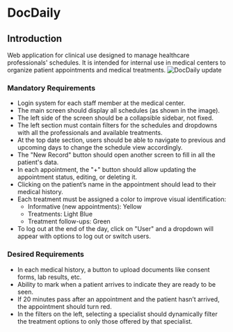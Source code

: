 # DocDaily

## Introduction

Web application for clinical use designed to manage healthcare professionals' schedules. It is intended for internal use in medical centers to organize patient appointments and medical treatments.
![DocDaily update](https://github.com/user-attachments/assets/308cbe57-cf78-4fea-9645-67c0c6a7856f)


### Mandatory Requirements

- Login system for each staff member at the medical center.
- The main screen should display all schedules (as shown in the image).
- The left side of the screen should be a collapsible sidebar, not fixed.
- The left section must contain filters for the schedules and dropdowns with all the professionals and available treatments.
- At the top date section, users should be able to navigate to previous and upcoming days to change the schedule view accordingly.
- The "New Record" button should open another screen to fill in all the patient's data.
- In each appointment, the "+" button should allow updating the appointment status, editing, or deleting it.
- Clicking on the patient’s name in the appointment should lead to their medical history.
- Each treatment must be assigned a color to improve visual identification:
  - Informative (new appointments): Yellow
  - Treatments: Light Blue
  - Treatment follow-ups: Green
- To log out at the end of the day, click on "User" and a dropdown will appear with options to log out or switch users.

### Desired Requirements

- In each medical history, a button to upload documents like consent forms, lab results, etc.
- Ability to mark when a patient arrives to indicate they are ready to be seen.
- If 20 minutes pass after an appointment and the patient hasn’t arrived, the appointment should turn red.
- In the filters on the left, selecting a specialist should dynamically filter the treatment options to only those offered by that specialist.
